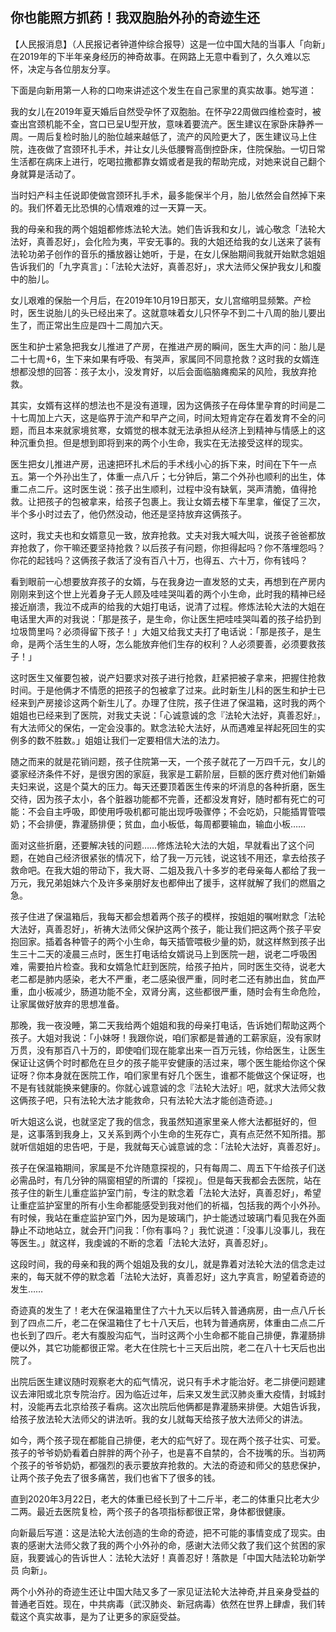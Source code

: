 ## 你也能照方抓药！我双胞胎外孙的奇迹生还

【人民报消息】（人民报记者钟道仲综合报导）这是一位中国大陆的当事人「向新」在2019年的下半年亲身经历的神奇故事。在网路上无意中看到了，久久难以忘怀，决定与各位朋友分享。

下面是向新用第一人称的口吻来讲述这个发生在自己家里的真实故事。她写道：

我的女儿在2019年夏天婚后自然受孕怀了双胞胎。在怀孕22周做四维检查时，被查出宫颈机能不全，宫口已呈U型开放，意味着要流产。医生建议在家卧床静养一周。一周后复检时胎儿的胎位越来越低了，流产的风险更大了，医生建议马上住院，连夜做了宫颈环扎手术，并让女儿头低腰臀高倒控卧床，住院保胎。一切日常生活都在病床上进行，吃喝拉撒都靠女婿或者是我的帮助完成，对她来说自己翻个身就算是活动了。

当时妇产科主任说即使做宫颈环扎手术，最多能保半个月，胎儿依然会自然掉下来的。我们怀着无比恐惧的心情艰难的过一天算一天。

我的母亲和我的两个姐姐都修炼法轮大法。她们告诉我和女儿，诚心敬念「法轮大法好，真善忍好」，会化险为夷，平安无事的。我的大姐还给我的女儿送来了装有法轮功弟子创作的音乐的播放器让她听，于是，在女儿保胎期间我就开始默念姐姐告诉我们的「九字真言」：「法轮大法好，真善忍好」，求大法师父保护我女儿和腹中的胎儿。

女儿艰难的保胎一个月后，在2019年10月19日那天，女儿宫缩明显频繁。产检时，医生说胎儿的头已经出来了。这就意味着女儿只怀孕不到二十八周的胎儿要出生了，而正常出生应是四十二周加六天。

医生和护士紧急把我女儿推进了产房，在推进产房的瞬间，医生大声的问：胎儿是二十七周+6，生下来如果有呼吸、有哭声，家属同不同意抢救？这时我的女婿连想都没想的回答：孩子太小，没发育好，以后会面临脑瘫痴呆的风险，我放弃抢救。

其实，女婿有这样的想法也不是没有道理，因为这俩孩子在母体里孕育的时间是二十七周加上六天，这是临界于流产和早产之间，时间太短肯定存在着发育不全的问题，而且本来就家境贫寒，女婿觉的根本就无法承担从经济上到精神与情感上的这种沉重负担。但是想到即将到来的两个小生命，我实在无法接受这样的现实。

医生把女儿推进产房，迅速把环扎术后的手术线小心的拆下来，时间在下午一点五。第一个外孙出生了，体重一点八斤；七分钟后，第二个外孙也顺利的出生，体重二点二斤。这时医生说：孩子出生顺利，过程中没有缺氧，哭声清脆，值得抢救。让把孩子的包被拿来，给孩子包裹上。我让女婿去楼下车里拿，催促了三次，半个多小时过去了，他仍然没动，他还是坚持放弃这俩孩子。

这时，我丈夫也和女婿意见一致，放弃抢救。丈夫对我大喊大叫，说孩子爸爸都放弃抢救了，你干嘛还要坚持抢救？以后孩子有问题，你担得起吗？你不落埋怨吗？你花的起钱吗？这俩孩子救活了没有百八十万，也得五、六十万，你有钱吗？

看到眼前一心想要放弃孩子的女婿，与在我身边一直发怒的丈夫，再想到在产房内刚刚来到这个世上光着身子无人顾及哇哇哭叫着的两个小生命，此时我的精神已经接近崩溃，我泣不成声的给我的大姐打电话，说清了过程。修炼法轮大法的大姐在电话里大声的对我说：「那是孩子，是生命，你让医生把哇哇哭叫着的孩子给扔到垃圾筒里吗？必须得留下孩子！」大姐又给我丈夫打了电话说：「那是孩子，是生命，是两个活生生的人呀，怎么能放弃他们生存的权利？人必须要善，必须要救孩子！」

这时医生又催要包被，说产妇要求对孩子进行抢救，赶紧把被子拿来，把握住抢救时间。于是他俩才不情愿的把孩子的包被拿了过来。此时新生儿科的医生和护士已经来到产房接诊这两个新生儿了。办理了住院，孩子住进了保温箱，这时我的两个姐姐也已经来到了医院，对我丈夫说：「心诚意诚的念『法轮大法好，真善忍好』，有大法师父的保佑，一定会没事的。默念法轮大法好，从而遇难呈祥起死回生的实例多的数不胜数。」姐姐让我们一定要相信大法的法力。

随之而来的就是花销问题，孩子住院第一天，一个孩子就花了一万四千元，女儿的婆家经济条件不好，是很穷困的家庭，我家是工薪阶层，巨额的医疗费对他们新婚夫妇来说，这是个莫大的压力。每天还要顶着医生传来的坏消息的各种折磨，医生交待，因为孩子太小，各个脏器功能都不完善，还都没发育好，随时都有死亡的可能：不会自主呼吸，即使用呼吸机都可能出现呼吸骤停；不会吃奶，只能插胃管喂奶；不会排便，靠灌肠排便；贫血，血小板低，每周都要输血，输血小板……

面对这些折磨，还要解决钱的问题……修炼法轮大法的大姐，早就看出了这个问题，在她自己经济很紧张的情况下，给了我一万元钱，说这钱不用还，拿去给孩子救命吧。在我大姐的带动下，我大哥、二姐及我八十多岁的老母亲每人都给了我一万元，我兄弟姐妹六个及许多亲朋好友也都伸出了援手，这样就解了我们的燃眉之急。

孩子住进了保温箱后，我每天都会想着两个孩子的模样，按姐姐的嘱咐默念「法轮大法好，真善忍好」，祈祷大法师父保护这两个孩子，能让我们把这两个孩子平安抱回家。插着各种管子的两个小生命，每天插管喂极少量的奶，就这样熬到孩子出生三十二天的凌晨三点时，医生打电话给女婿说马上到医院一趟，说老二呼吸困难，需要拍片检查。我和女婿急忙赶到医院，给孩子拍片，同时医生交待，说老大老二都是肺内感染，老大不严重，老二感染很严重，同时老二还有肺出血，贫血严重，血小板减少，肠道功能不全，双肾分离，这些都很严重，随时会有生命危险，让家属做好放弃的思想准备。

那晚，我一夜没睡，第二天我给两个姐姐和我的母亲打电话，告诉她们帮助这两个孩子。大姐对我说：「小妹呀！我跟你说，咱们家都是普通的工薪家庭，没有家财万贯，没有那百八十万的，即使咱们现在能拿出来一百万元钱，你给医生，让医生保证让这俩个时时都危在旦夕的孩子能平安健康的活过来，哪个医生能给你这个保证呀？你本身就在医院工作，咱们家里有好几个医生，谁都不能做这个保证呀，也不是有钱就能换来健康的。你就心诚意诚的念『法轮大法好』吧，就求大法师父救这俩孩子吧，只有法轮大法才能救命，只有法轮大法才能创造奇迹。」

听大姐这么说，也就坚定了我的信念，我虽然知道家里亲人修大法都挺好的，但是，这事落到我身上，又关系到两个小生命的生死存亡，真有点茫然不知所措。那就听信姐姐的忠告吧，于是，我就每天心诚意诚的念：「法轮大法好，真善忍好」。

孩子在保温箱期间，家属是不允许随意探视的，只有每周二、周五下午给孩子们送必需品时，有几分钟的隔窗相望的所谓的「探视」。但是每天我都会去医院，站在孩子住的新生儿重症监护室门前，专注的默念着「法轮大法好，真善忍好」，希望让重症监护室里的所有小生命都能感受到我对他们的祈福，包括我的两个小外孙。有时候，我站在重症监护室门外，因为是玻璃门，护士能透过玻璃门看见我在外面静止不动地站立，就会开门问我：「你有事吗？」我忙说道：「没事儿没事儿，我在等医生。」就这样，我虔诚的不断的念着「法轮大法好，真善忍好」。

这段时间，我的母亲和我的两个姐姐及我的女儿，就是靠着对法轮大法的信念走过来的，每天就不停的默念着「法轮大法好，真善忍好」这九字真言，盼望着奇迹的发生……

奇迹真的发生了！老大在保温箱里住了六十九天以后转入普通病房，由一点八斤长到了四点二斤，老二在保温箱住了七十八天后，也转为普通病房，体重由二点二斤也长到了四斤。老大有腹股沟疝气，当时这两个小生命都不能自己排便，靠灌肠排便以外，其它功能都很正常。老大在住院七十三天后出院，老二在八十七天后也出院了。

出院后医生建议随时观察老大的疝气情况，说只有手术才能治好。老二排便问题建议去渖阳或北京专院治疗。因为临近过年，后来又发生武汉肺炎重大疫情，封城封村，没能再去北京给孩子看病。这次出院后他俩都是靠灌肠来排便。大姐告诉我，给孩子放法轮大法师父的讲法听。我的女儿就每天给孩子放大法师父的讲法。

如今，两个孩子现在都能自己排便，老大的疝气好了。现在两个孩子壮实、可爱。孩子的爷爷奶奶看着白胖胖的两个孙子，也是喜不自禁的，合不拢嘴的乐。当初两个孩子的爷爷奶奶，都强烈的表示要放弃抢救的。大法的奇迹和师父的慈悲保护，让两个孩子免去了很多痛苦，我们也省下了很多的钱。

直到2020年3月22日，老大的体重已经长到了十二斤半，老二的体重只比老大少二两。最近去医院复检，两个孩子的各项指标都很正常，身体都很健康。

向新最后写道：这是法轮大法创造的生命的奇迹，把不可能的事情变成了现实。由衷的感谢大法师父救了我的两个小外孙的命，感谢大法师父救了我们这个贫困的家庭，我要诚心的告诉世人：法轮大法好！真善忍好！落款是「中国大陆法轮功新学员 向新」。

两个小外孙的奇迹生还让中国大陆又多了一家见证法轮大法神奇,并且亲身受益的普通老百姓。现在，中共病毒（武汉肺炎、新冠病毒）依然在世界上肆虐，我们转载这个真实故事，是为了让更多的家庭受益。 